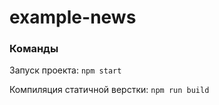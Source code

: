 # example-news

### Команды

Запуск проекта: `npm start`

Компиляция статичной верстки: `npm run build`
